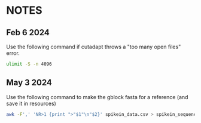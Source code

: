 # NOTES

## Feb 6 2024

Use the following command if cutadapt throws a "too many open files" error.

```bash
ulimit -S -n 4096
```

## May 3 2024

Use the following command to make the gblock fasta for a reference (and save it in resources)

```bash
awk -F',' 'NR>1 {print ">"$1"\n"$2}' spikein_data.csv > spikein_sequences.fasta
```